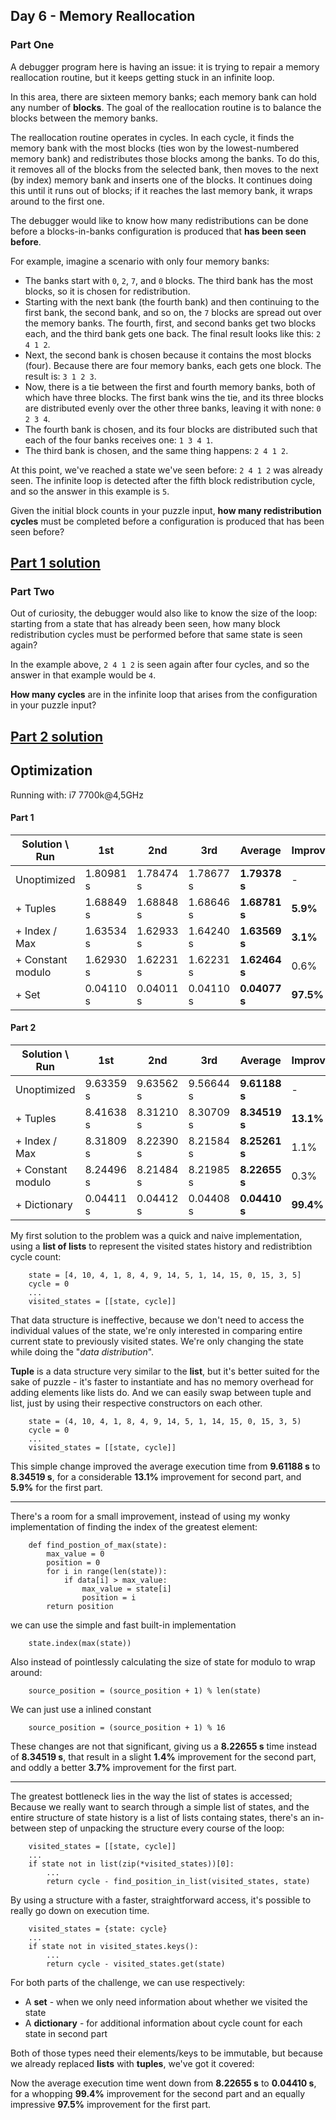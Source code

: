 ## Day 6 - Memory Reallocation

### Part One

A debugger program here is having an issue: it is trying to repair a memory reallocation routine,
but it keeps getting stuck in an infinite loop.

In this area, there are sixteen memory banks; each memory bank can hold any number of **blocks**.
The goal of the reallocation routine is to balance the blocks between the memory banks.

The reallocation routine operates in cycles. In each cycle, it finds the memory bank with
the most blocks (ties won by the lowest-numbered memory bank) and redistributes those blocks
among the banks. To do this, it removes all of the blocks from the selected bank, then moves to
the next (by index) memory bank and inserts one of the blocks. It continues doing this until it
runs out of blocks; if it reaches the last memory bank, it wraps around to the first one.

The debugger would like to know how many redistributions can be done before a blocks-in-banks
configuration is produced that **has been seen before**.

For example, imagine a scenario with only four memory banks:

 * The banks start with `0`, `2`, `7`, and `0` blocks. The third bank has the most blocks,
    so it is chosen for redistribution.
 * Starting with the next bank (the fourth bank) and then continuing to the first bank,
    the second bank, and so on, the `7` blocks are spread out over the memory banks. The fourth,
    first, and second banks get two blocks each, and the third bank gets one back. The final result
    looks like this: `2 4 1 2`.
 * Next, the second bank is chosen because it contains the most blocks (four). Because there are
    four memory banks, each gets one block. The result is: `3 1 2 3`.
 * Now, there is a tie between the first and fourth memory banks, both of which have three blocks.
    The first bank wins the tie, and its three blocks are distributed evenly over the other three
    banks, leaving it with none: `0 2 3 4`.
 * The fourth bank is chosen, and its four blocks are distributed such that each of the four banks
    receives one: `1 3 4 1`.
 * The third bank is chosen, and the same thing happens: `2 4 1 2`.

At this point, we've reached a state we've seen before: `2 4 1 2` was already seen.
The infinite loop is detected after the fifth block redistribution cycle, and so the answer
in this example is `5`.

Given the initial block counts in your puzzle input, **how many redistribution cycles**
must be completed before a configuration is produced that has been seen before?

[Part 1 solution][1]
--------------------

### Part Two

Out of curiosity, the debugger would also like to know the size of the loop: starting from a state
that has already been seen, how many block redistribution cycles must be performed before
that same state is seen again?

In the example above, `2 4 1 2` is seen again after four cycles, and so the answer in that example
would be `4`.

**How many cycles** are in the infinite loop that arises from the configuration in your puzzle input?

[Part 2 solution][2]
--------------------

## Optimization

Running with: i7 7700k@4,5GHz

#### Part 1

| Solution \ Run            | 1st       | 2nd       | 3rd       | Average       | Improvement   |
|---------------------------|-----------|-----------|-----------|---------------|---------------|
| Unoptimized               | 1.80981 s | 1.78474 s | 1.78677 s | **1.79378 s** | -             |
| + Tuples                  | 1.68849 s | 1.68848 s | 1.68646 s | **1.68781 s** | **5.9%**      |
| + Index / Max             | 1.63534 s | 1.62933 s | 1.64240 s | **1.63569 s** | **3.1%**      |
| + Constant modulo         | 1.62930 s | 1.62231 s | 1.62231 s | **1.62464 s** | 0.6%          |
| + Set                     | 0.04110 s | 0.04011 s | 0.04110 s | **0.04077 s** | **97.5%**     |

#### Part 2

| Solution \ Run            | 1st       | 2nd       | 3rd       | Average       | Improvement   |
|---------------------------|-----------|-----------|-----------|---------------|---------------|
| Unoptimized               | 9.63359 s | 9.63562 s | 9.56644 s | **9.61188 s** | -             |
| + Tuples                  | 8.41638 s | 8.31210 s | 8.30709 s | **8.34519 s** | **13.1%**     |
| + Index / Max             | 8.31809 s | 8.22390 s | 8.21584 s | **8.25261 s** | 1.1%          |
| + Constant modulo         | 8.24496 s | 8.21484 s | 8.21985 s | **8.22655 s** | 0.3%          |
| + Dictionary              | 0.04411 s | 0.04412 s | 0.04408 s | **0.04410 s** | **99.4%**     |

My first solution to the problem was a quick and naive implementation, using a **list of lists** to
represent the visited states history and redistribtion cycle count:

```
    state = [4, 10, 4, 1, 8, 4, 9, 14, 5, 1, 14, 15, 0, 15, 3, 5]
    cycle = 0
    ...
    visited_states = [[state, cycle]]
```

That data structure is ineffective, because we don't need to access the individual values of
the state, we're only interested in comparing entire current state to previously visited states.
We're only changing the state while doing the "_data distribution_".

**Tuple** is a data structure very similar to the **list**, but it's better suited for the sake
of puzzle - it's faster to instantiate and has no memory overhead for adding elements like lists do.
And we can easily swap between tuple and list, just by using their respective constructors
on each other.

```
    state = (4, 10, 4, 1, 8, 4, 9, 14, 5, 1, 14, 15, 0, 15, 3, 5)
    cycle = 0
    ...
    visited_states = [[state, cycle]]
```

This simple change improved the average execution time from **9.61188 s** to **8.34519 s**,
for a considerable **13.1%** improvement for second part, and **5.9%** for the first part.

---

There's a room for a small improvement, instead of using my wonky implementation of finding
the index of the greatest element:

```
    def find_postion_of_max(state):
        max_value = 0
        position = 0
        for i in range(len(state)):
            if data[i] > max_value:
                max_value = state[i]
                position = i
        return position
```

we can use the simple and fast built-in implementation

```
    state.index(max(state))
```

Also instead of pointlessly calculating the size of state for modulo to wrap around:

```
    source_position = (source_position + 1) % len(state)
```

We can just use a inlined constant

```
    source_position = (source_position + 1) % 16
```

These changes are not that significant, giving us a **8.22655 s** time instead of **8.34519 s**,
that result in a slight **1.4%** improvement for the second part, and oddly a better **3.7%**
improvement for the first part.

---

The greatest bottleneck lies in the way the list of states is accessed; Because we really want to
search through a simple list of states, and the entire structure of state history is a list of lists
containg states, there's an in-between step of unpacking the structure every course of the loop:

```
    visited_states = [[state, cycle]]
    ...
    if state not in list(zip(*visited_states))[0]:
        ...
        return cycle - find_position_in_list(visited_states, state)
```

By using a structure with a faster, straightforward access, it's possible to really go down
on execution time.

```
    visited_states = {state: cycle}
    ...
    if state not in visited_states.keys():
        ...
        return cycle - visited_states.get(state)
```

For both parts of the challenge, we can use respectively:

 * A **set** - when we only need information about whether we visited the state
 * A **dictionary** - for additional information about cycle count for each state in second part

Both of those types need their elements/keys to be immutable, but because we already replaced
**lists** with **tuples**, we've got it covered:

Now the average execution time went down from **8.22655 s** to **0.04410 s**, for a whopping
**99.4%** improvement for the second part and an equally impressive **97.5%** improvement for
the first part.


[1]: part_1.py
[2]: part_2.py

